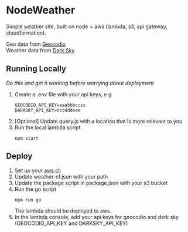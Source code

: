 # NodeWeather #

Simple weather site, built on node + aws (lambda, s3, api gateway, cloudformation).

Geo data from [Geocodio](https://geocod.io)  
Weather data from [Dark Sky](https://darksky.net/dev)

## Running Locally ##
_Do this and get it working before worrying about deployment_

1. Create a .env file with your api keys, e.g.
   ~~~
   GEOCODIO_API_KEY=aaabbbcccc
   DARKSKY_API_KEY=cccdddeee
   ~~~
2. [Optional] Update query.js with a location that is more relevant to you
3. Run the local lambda script
   ~~~
   npm start
   ~~~

## Deploy ##

1. Set up your [aws cli](https://docs.aws.amazon.com/lambda/latest/dg/setup-awscli.html)
2. Update weather-cf.json with your path
3. Update the package script in package.json with your s3 bucket
4. Run the go script 
   ~~~
   npm run go
   ~~~
   The lambda should be deployed to aws.
5. In the lambda console, add your api keys for geocodio and dark sky (GEOCODIO_API_KEY and DARKSKY_API_KEY)